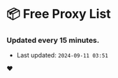# :package: Free Proxy List
### Updated every 15 minutes.

- Last updated: `2024-09-11 03:51`

:heart:
